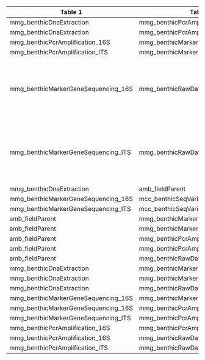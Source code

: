 |Table 1|Table 2|Join by field(s)|
|------------------------|------------------------|-------------------------------|
mmg_benthicDnaExtraction|mmg_benthicPcrAmplification_16S|dnaSampleID
mmg_benthicDnaExtraction|mmg_benthicPcrAmplification_ITS|dnaSampleID
mmg_benthicPcrAmplification_16S|mmg_benthicMarkerGeneSequencing_16S|dnaSampleID
mmg_benthicPcrAmplification_ITS|mmg_benthicMarkerGeneSequencing_ITS|dnaSampleID
mmg_benthicMarkerGeneSequencing_16S|mmg_benthicRawDataFiles|Not fully automatable: Filter the raw data table to only 16S samples, then join on dnaSampleID
mmg_benthicMarkerGeneSequencing_ITS|mmg_benthicRawDataFiles|Not fully automatable: Filter the raw data table to only ITS samples, then join on dnaSampleID
mmg_benthicDnaExtraction|amb_fieldParent|geneticSampleID
mmg_benthicMarkerGeneSequencing_16S|mcc_benthicSeqVariantMetadata_16S|dnaSampleID
mmg_benthicMarkerGeneSequencing_ITS|mcc_benthicSeqVariantMetadata_ITS|dnaSampleID
amb_fieldParent|mmg_benthicMarkerGeneSequencing_16S|
amb_fieldParent|mmg_benthicMarkerGeneSequencing_ITS|
amb_fieldParent|mmg_benthicPcrAmplification_16S|
amb_fieldParent|mmg_benthicPcrAmplification_ITS|
amb_fieldParent|mmg_benthicRawDataFiles|
mmg_benthicDnaExtraction|mmg_benthicMarkerGeneSequencing_16S|
mmg_benthicDnaExtraction|mmg_benthicMarkerGeneSequencing_ITS|
mmg_benthicDnaExtraction|mmg_benthicRawDataFiles|
mmg_benthicMarkerGeneSequencing_16S|mmg_benthicMarkerGeneSequencing_ITS|
mmg_benthicMarkerGeneSequencing_16S|mmg_benthicPcrAmplification_ITS|
mmg_benthicMarkerGeneSequencing_ITS|mmg_benthicPcrAmplification_16S|
mmg_benthicPcrAmplification_16S|mmg_benthicPcrAmplification_ITS|
mmg_benthicPcrAmplification_16S|mmg_benthicRawDataFiles|
mmg_benthicPcrAmplification_ITS|mmg_benthicRawDataFiles|
